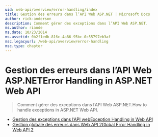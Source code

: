 ```yaml
---
uid: web-api/overview/error-handling/index
title: Gestion des erreurs dans l’API Web ASP.NET | Microsoft Docs
author: rick-anderson
description: Comment gérer des exceptions dans l’API Web ASP.NET.
ms.author: riande
ms.date: 10/23/2014
ms.assetid: 0b2f1edb-816c-4a86-95bc-0c55797eb3af
msc.legacyurl: /web-api/overview/error-handling
msc.type: chapter
---
```

<a name="error-handling-in-aspnet-web-api"></a><span data-ttu-id="e02f5-103">Gestion des erreurs dans l’API Web ASP.NET</span><span class="sxs-lookup"><span data-stu-id="e02f5-103">Error Handling in ASP.NET Web API</span></span>
====================
> <span data-ttu-id="e02f5-104">Comment gérer des exceptions dans l’API Web ASP.NET.</span><span class="sxs-lookup"><span data-stu-id="e02f5-104">How to handle exceptions in ASP.NET Web API.</span></span>


- [<span data-ttu-id="e02f5-105">Gestion des exceptions dans l’API web</span><span class="sxs-lookup"><span data-stu-id="e02f5-105">Exception Handling in Web API</span></span>](exception-handling.md)
- [<span data-ttu-id="e02f5-106">Gestion globale des erreurs dans Web API 2</span><span class="sxs-lookup"><span data-stu-id="e02f5-106">Global Error Handling in Web API 2</span></span>](web-api-global-error-handling.md)

